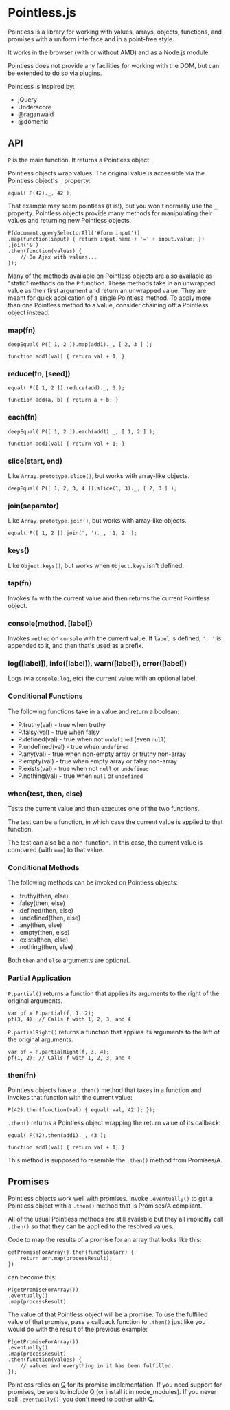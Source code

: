 Pointless.js
============

Pointless is a library for working with values, arrays, objects,
functions, and promises with a uniform interface and in a point-free style.

It works in the browser (with or without AMD) and as a Node.js module.

Pointless does not provide any facilities for working with the DOM,
but can be extended to do so via plugins.

Pointless is inspired by:

  - jQuery
  - Underscore
  - @raganwald
  - @domenic

API
---

`P` is the main function. It returns a Pointless object.

Pointless objects wrap values. The original value is accessible via
the Pointless object's `_` property:

    equal( P(42)._, 42 );

That example may seem pointless (it is!), but you won't normally use
the `_` property. Pointless objects provide many methods for
manipulating their values and returning new Pointless objects.

    P(document.querySelectorAll('#form input'))
    .map(function(input) { return input.name + '=' + input.value; })
    .join('&')
    .then(function(values) {
        // Do Ajax with values...
    });

Many of the methods available on Pointless objects are also available
as "static" methods on the `P` function. These methods take in an
unwrapped value as their first argument and return an unwrapped
value. They are meant for quick application of a single Pointless
method. To apply more than one Pointless method to a value, consider
chaining off a Pointless object instead.

### map(fn)

    deepEqual( P([ 1, 2 ]).map(add1)._, [ 2, 3 ] );

    function add1(val) { return val + 1; }

### reduce(fn, [seed])

    equal( P([ 1, 2 ]).reduce(add)._, 3 );

    function add(a, b) { return a + b; }

### each(fn)

    deepEqual( P([ 1, 2 ]).each(add1)._, [ 1, 2 ] );

    function add1(val) { return val + 1; }

### slice(start, end)

Like `Array.prototype.slice()`, but works with array-like objects.

    deepEqual( P([ 1, 2, 3, 4 ]).slice(1, 3)._, [ 2, 3 ] );

### join(separator)

Like `Array.prototype.join()`, but works with array-like objects.

    equal( P([ 1, 2 ]).join(', ')._, '1, 2' );

### keys()

Like `Object.keys()`, but works when `Object.keys` isn't defined.

### tap(fn)

Invokes `fn` with the current value and then returns the current
Pointless object.

### console(method, [label])

Invokes `method` on `console` with the current value. If `label` is
defined, `': '` is appended to it, and then that's used as a prefix.

### log([label]), info([label]), warn([label]), error([label])

Logs (via `console.log`, etc) the current value with an optional
label.

### Conditional Functions

The following functions take in a value and return a boolean:

- P.truthy(val) - true when truthy
- P.falsy(val) - true when falsy
- P.defined(val) - true when not `undefined` (even `null`)
- P.undefined(val) - true when `undefined`
- P.any(val) - true when non-empty array or truthy non-array
- P.empty(val) - true when empty array or falsy non-array
- P.exists(val) - true when not `null` or `undefined`
- P.nothing(val) - true when `null` or `undefined`

### when(test, then, else)

Tests the current value and then executes one of the two functions.

The test can be a function, in which case the current value is
applied to that function.

The test can also be a non-function. In this case, the current
value is compared (with `===`) to that value.

### Conditional Methods

The following methods can be invoked on Pointless objects:

- .truthy(then, else)
- .falsy(then, else)
- .defined(then, else)
- .undefined(then, else)
- .any(then, else)
- .empty(then, else)
- .exists(then, else)
- .nothing(then, else)

Both `then` and `else` arguments are optional.

### Partial Application

`P.partial()` returns a function that applies its arguments to the
right of the original arguments.

    var pf = P.partial(f, 1, 2);
    pf(3, 4); // Calls f with 1, 2, 3, and 4

`P.partialRight()` returns a function that applies its arguments to
the left of the original arguments.

    var pf = P.partialRight(f, 3, 4);
    pf(1, 2); // Calls f with 1, 2, 3, and 4

### then(fn)

Pointless objects have a `.then()` method that takes in a function
and invokes that function with the current value:

    P(42).then(function(val) { equal( val, 42 ); });

`.then()` returns a Pointless object wrapping the return value of
its callback:

    equal( P(42).then(add1)._, 43 );

    function add1(val) { return val + 1; }

This method is supposed to resemble the `.then()` method from
Promises/A.

Promises
--------

Pointless objects work well with promises. Invoke `.eventually()` to
get a Pointless object with a `.then()` method that is Promises/A
compliant.

All of the usual Pointless methods are still available but they all
implicitly call `.then()` so that they can be applied to the
resolved values.

Code to map the results of a promise for an array that looks like
this:

    getPromiseForArray().then(function(arr) {
        return arr.map(processResult);
    })

can become this:

    P(getPromiseForArray())
    .eventually()
    .map(processResult)

The value of that Pointless object will be a promise. To use the
fulfilled value of that promise, pass a callback function to
`.then()` just like you would do with the result of the previous
example:

    P(getPromiseForArray())
    .eventually()
    .map(processResult)
    .then(function(values) {
        // values and everything in it has been fulfilled.
    });

Pointless relies on [Q](http://documentup.com/kriskowal/q/) for its
promise implementation. If you need support for promises, be sure to
include Q (or install it in node_modules). If you never call
`.eventually()`, you don't need to bother with Q.

